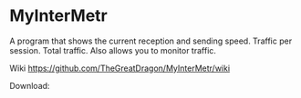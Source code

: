 # MyInterMetr

A program that shows the current reception and sending speed. Traffic per session. Total traffic. Also allows you to monitor traffic.

Wiki https://github.com/TheGreatDragon/MyInterMetr/wiki

Download: 
